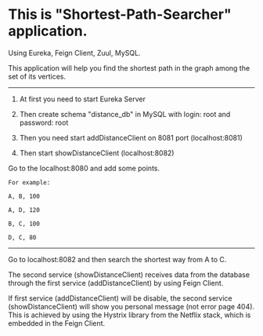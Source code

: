 # This is "Shortest-Path-Searcher" application.

Using Eureka, Feign Client, Zuul, MySQL.

This application will help you find the shortest path in the graph among the set of its vertices.

----
1) At first you need to start Eureka Server

2) Then create schema "distance_db" in MySQL with login: root and password: root

3) Then you need start addDistanceClient on 8081 port (localhost:8081)

4) Then start showDistanceClient (localhost:8082)

Go to the localhost:8080 and add some points.

    For example: 
    
    A, B, 100
    
    A, D, 120
    
    B, C, 100
    
    D, C, 80
    
----

Go to localhost:8082 and then search the shortest way from A to C.

The second service (showDistanceClient) receives data from the database through the first service (addDistanceClient) by using Feign Client.

If first service (addDistanceClient) will be disable, the second service (showDistanceClient) will show you personal message (not error page 404).
This is achieved by using the Hystrix library from the Netflix stack, which is embedded in the Feign Client.
